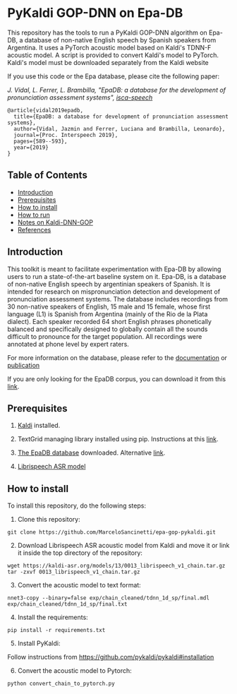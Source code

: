 # PyKaldi GOP-DNN on Epa-DB

This repository has the tools to run a PyKaldi GOP-DNN algorithm on Epa-DB, a database of non-native English speech by Spanish speakers from Argentina. It uses a PyTorch acoustic model based on Kaldi's TDNN-F acoustic model. A script is provided to convert Kaldi's model to PyTorch. Kaldi's model must be downloaded separately from the Kaldi website

If you use this code or the Epa database, please cite the following paper:

*J. Vidal, L. Ferrer, L. Brambilla, "EpaDB: a database for the development of pronunciation assessment systems", [isca-speech](https://www.isca-speech.org/archive/Interspeech_2019/abstracts/1839.html)*

```
@article{vidal2019epadb,
  title={EpaDB: a database for development of pronunciation assessment systems},
  author={Vidal, Jazmin and Ferrer, Luciana and Brambilla, Leonardo},
  journal={Proc. Interspeech 2019},
  pages={589--593},
  year={2019}
}
```


## Table of Contents
* [Introduction](#introduction)
* [Prerequisites](#prerequisites)
* [How to install](#how-to-install)
* [How to run](#how-to-run)
* [Notes on Kaldi-DNN-GOP](#Notes-on-Kaldi-DNN-GOP)
* [References](#references)


## Introduction

This toolkit is meant to facilitate experimentation with Epa-DB by allowing users to run a state-of-the-art baseline system on it.
Epa-DB, is a database of non-native English speech by argentinian speakers of Spanish. It is intended for research on mispronunciation detection
and development of pronunciation assessment systems.
The database includes recordings from 30 non-native speakers of English, 15 male and 15 female, whose first language (L1) is Spanish from Argentina (mainly of the Rio de la Plata dialect).
Each speaker recorded 64 short English phrases phonetically balanced and specifically designed to globally contain all the sounds difficult to pronounce for the target population.
All recordings were annotated at phone level by expert raters.

For more information on the database, please refer to the [documentation](https://drive.google.com/file/d/1jEvqeAXTLKRAYJXTQAvfsc3Qye6vOb5o/view?usp=sharing) or [publication](https://www.isca-speech.org/archive/Interspeech_2019/abstracts/1839.html)

If you are only looking for the EpaDB corpus, you can download it from this [link](https://drive.google.com/file/d/12wD6CzVagrwZQcMTgTxw2_7evjZmPQym/view?usp=sharing).


## Prerequisites

1. [Kaldi](http://kaldi-asr.org/) installed.

2. TextGrid managing library installed using pip. Instructions at this [link](https://pypi.org/project/praat-textgrids/).

3. [The EpaDB database](https://drive.google.com/file/d/1jEvqeAXTLKRAYJXTQAvfsc3Qye6vOb5o/view?usp=sharing) downloaded. Alternative [link](https://www.dropbox.com/s/m931q0vch1qhzzx/epadb.zip?dl=0).

4. [Librispeech ASR model](https://kaldi-asr.org/models/m13)


## How to install

To install this repository, do the following steps:

1. Clone this repository:
```
git clone https://github.com/MarceloSancinetti/epa-gop-pykaldi.git
```

2. Download Librispeech ASR acoustic model from Kaldi and move it or link it inside the top directory of the repository:

```
wget https://kaldi-asr.org/models/13/0013_librispeech_v1_chain.tar.gz
tar -zxvf 0013_librispeech_v1_chain.tar.gz
```

3. Convert the acoustic model to text format:

```
nnet3-copy --binary=false exp/chain_cleaned/tdnn_1d_sp/final.mdl exp/chain_cleaned/tdnn_1d_sp/final.txt
```

4. Install the requirements:

```
pip install -r requirements.txt
```

5. Install PyKaldi:

Follow instructions from https://github.com/pykaldi/pykaldi#installation

6. Convert the acoustic model to Pytorch:

```
python convert_chain_to_pytorch.py
```
